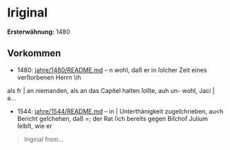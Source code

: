 # Iriginal

**Ersterwähnung:** 1480

## Vorkommen
- 1480: [jahre/1480/README.md](../jahre/1480/README.md) – n wohl, daß er in ſolcher Zeit eines verſtorbenen Herrn \ih

als fr | an niemanden, als an das Capitel halten ſollte, auh un-
wohl, Jaci |
a...
- 1544: [jahre/1544/README.md](../jahre/1544/README.md) – in
| Unterthänigkeit zugeſchrieben, au<h Bericht geſchehen, daß
=; der Rat ſich bereits gegen Biſchof Julium ſelbſt, wie er
> Iriginal from...
